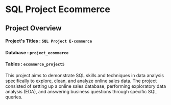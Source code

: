 # SQL Project Ecommerce
## Project Overview
#### **Project's Titles** : `SQL Project E-commerce`
#### **Database** : `project_ecommerce`
#### **Tables** : `ecommerce_project5`
This project aims to demonstrate SQL skills and techniques in data analysis specifically to explore, clean, and analyze online sales data. The project consisted of setting up a online sales database, performing exploratory data analysis (EDA), and answering business questions through specific SQL queries.
